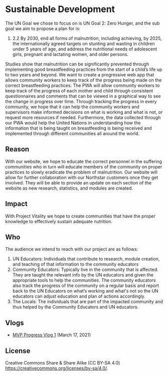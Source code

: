 # Sustainable Development 

The UN Goal we chose to focus on is UN Goal 2: Zero Hunger, and the sub goal we aim to propose a plan for is:
   1.	2.2 By 2030, end all forms of malnutrition, including achieving, by 2025, the internationally agreed targets on stunting and wasting in children under 5         years of age, and address the nutritional needs of adolescent girls, pregnant and lactating women, and older persons.

Studies show that malnutrition can be significantly prevented through implementing good breastfeeding practices from the start of a child’s life up to two years and beyond. We want to create a progressive web app that allows community workers to keep track of the progress being made on the correct breastfeeding practices. The PWA will allow community workers to keep track of the progress of each mother and child through consistent questionnaires and comments that can be viewed in a graphical way to see the change in progress over time. Through tracking the progress in every community, we hope that it can help the community workers and supervisors make informed decisions on what is working and what is not, or request more resources if needed. Furthermore, the data collected through our PWA would help the United Nations in understanding how the information that is being taught on breastfeeding is being received and implemented through different communities all around the world. 


## Reason

With our website, we hope to educate the correct personnel in the suffering communities who in turn will educate members of the community on proper practices to slowly eradicate the problem of malnutrition. Our website will allow for further collaboration with our Northstar customers once they get involved. They will be able to provide an update on each section of the website as new research, statistics, and modules are created.  

## Impact

With Project Vitality we hope to create communities that have the proper knowledge to effectively sustain adequate nutrition.

## Who

The audience we intend to reach with our project are as follows:

1. UN Educators: Individuals that contribute to research, module creation, and teaching of that information to the community educators
2. Community Educators: Typically live in the community that is affected. They are taught the relevant info by the UN educators and given the appropriate tools to help the communities. The community educators also track the progress of the community on a regular basis and report back to the UN Educators on what’s working and what's not so the UN educators can adjust education and plan of actions accordingly.
3. The Locals: The individuals that are part of the impacted community and thus helped by the Community Educators and UN educators. 

## Vlogs
- [MVP Progress Vlog 1](https://youtu.be/hqBPpfAcbf0) (March 17, 2021)

## License

Creative Commons Share & Share Alike (CC BY-SA 4.0) https://creativecommons.org/licenses/by-sa/4.0/.
